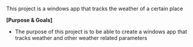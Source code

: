 This project is a windows app that tracks the weather of a certain place

**[Purpose & Goals]**
 - The purpose of this project is to be able to create a windows app that tracks weather and other weather related parameters
